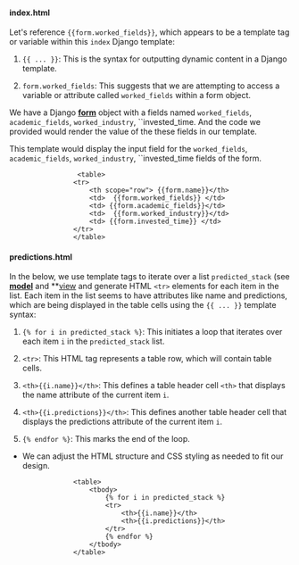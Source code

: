 
#### index.html

Let's reference `{{form.worked_fields}}`, which appears to be a template tag or variable within this `index` Django template:

1) `{{ ... }}`: This is the syntax for outputting dynamic content in a Django template.

2) `form.worked_fields`: This suggests that we are attempting to access a variable or attribute called `worked_fields` within a form object.

We have a Django **[form](https://github.com/Khosiyat/GeekyPinkers/blob/main/form_document.md)** object with a fields named `worked_fields`, `academic_fields`, `worked_industry`, ``invested_time. And the code we provided would render the value of the these fields in our template.

This template would display the input field for the `worked_fields`, `academic_fields`, `worked_industry`, ``invested_time  fields of the form.

```
                 <table>
                <tr> 
                    <th scope="row"> {{form.name}}</th>
                    <td>  {{form.worked_fields}} </td>
                    <td> {{form.academic_fields}}</td>
                    <td>  {{form.worked_industry}}</td>
                    <td> {{form.invested_time}} </td>
                </tr>
                </table>
```


#### predictions.html

In the below, we use template tags to iterate over a list `predicted_stack` (see **[model](https://github.com/Khosiyat/GeekyPinkers/blob/main/model_document.md)** and **[view](https://github.com/Khosiyat/GeekyPinkers/blob/main/views_document.md**) and generate HTML `<tr>` elements for each item in the list. Each item in the list seems to have attributes like name and predictions, which are being displayed in the table cells using the `{{ ... }}` template syntax:

1) `{% for i in predicted_stack %}`: This initiates a loop that iterates over each item `i` in the `predicted_stack` list.

2) `<tr>`: This HTML tag represents a table row, which will contain table cells.

3) `<th>{{i.name}}</th>`: This defines a table header cell `<th>` that displays the name attribute of the current item `i`.

4) `<th>{{i.predictions}}</th>`: This defines another table header cell that displays the predictions attribute of the current item `i`.

5) `{% endfor %}`: This marks the end of the loop.

- We can adjust the HTML structure and CSS styling as needed to fit our design.

```
                <table>
                    <tbody>
                        {% for i in predicted_stack %}
                        <tr>
                            <th>{{i.name}}</th>
                            <th>{{i.predictions}}</th>
                        </tr>
                        {% endfor %}
                    </tbody> 
                </table>

```
